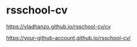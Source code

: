 # rsschool-cv
https://vladhanzo.github.io/rsschool-cv/cv

https://your-github-account.github.io/rsschool-cv/
